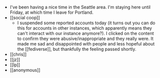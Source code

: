 - I've been having a nice time in the Seattle area. I'm staying here until Friday, at which time I leave for Portland.
- [[social coop]]
    - I suspended some reported accounts today (it turns out you can do this for accounts in other instances, which apparently means they can't interact with our instance anymore?). I clicked on the content to confirm they were abusive/inappropriate and they really were. It made me sad and disappointed with people and less hopeful about the [[fediverse]], but thankfully the feeling passed shortly.
- [[chris]]
- [[jz]]
- [[lp]]
- [[anonymous]]
